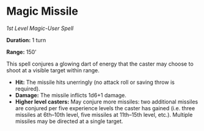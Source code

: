 # Magic Missile

*1st Level Magic-User Spell*

**Duration:** 1 turn

**Range:** 150’

This spell conjures a glowing dart of energy that the caster may choose to shoot at a visible target within range.

- **Hit:** The missile hits unerringly (no attack roll or saving throw is required).
- **Damage:** The missile inflicts 1d6+1 damage.
- **Higher level casters:** May conjure more missiles: two additional missiles are conjured per five experience levels the caster has gained (i.e. three missiles at 6th–10th level, five missiles at 11th–15th level, etc.). Multiple missiles may be directed at a single target.
